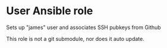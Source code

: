 # User Ansible role

Sets up "james" user and associates SSH pubkeys from Github

This role is not a git submodule, nor does it auto update.
